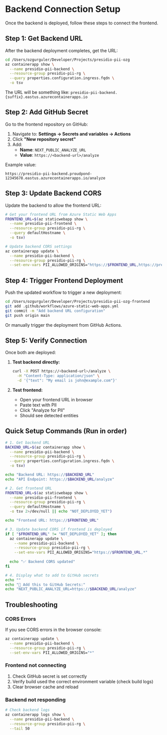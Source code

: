 # Backend Connection Setup

Once the backend is deployed, follow these steps to connect the frontend.

## Step 1: Get Backend URL

After the backend deployment completes, get the URL:

```bash
cd /Users/ozgurguler/Developer/Projects/presidio-pii-ozg
az containerapp show \
  --name presidio-pii-backend \
  --resource-group presidio-pii-rg \
  --query properties.configuration.ingress.fqdn \
  -o tsv
```

The URL will be something like: `presidio-pii-backend.{suffix}.eastus.azurecontainerapps.io`

## Step 2: Add GitHub Secret

Go to the frontend repository on GitHub:
1. Navigate to: **Settings → Secrets and variables → Actions**
2. Click **"New repository secret"**
3. Add:
   - **Name**: `NEXT_PUBLIC_ANALYZE_URL`
   - **Value**: `https://<backend-url>/analyze`

Example value:
```
https://presidio-pii-backend.proudpond-12345678.eastus.azurecontainerapps.io/analyze
```

## Step 3: Update Backend CORS

Update the backend to allow the frontend URL:

```bash
# Get your frontend URL from Azure Static Web Apps
FRONTEND_URL=$(az staticwebapp show \
  --name presidio-pii-frontend \
  --resource-group presidio-pii-rg \
  --query defaultHostname \
  -o tsv)

# Update backend CORS settings
az containerapp update \
  --name presidio-pii-backend \
  --resource-group presidio-pii-rg \
  --set-env-vars PII_ALLOWED_ORIGINS="https://$FRONTEND_URL,https://presidio-pii-frontend.azurestaticapps.net"
```

## Step 4: Trigger Frontend Deployment

Push the updated workflow to trigger a new deployment:

```bash
cd /Users/ozgurguler/Developer/Projects/presidio-pii-ozg-frontend
git add .github/workflows/azure-static-web-apps.yml
git commit -m "Add backend URL configuration"
git push origin main
```

Or manually trigger the deployment from GitHub Actions.

## Step 5: Verify Connection

Once both are deployed:

1. **Test backend directly:**
   ```bash
   curl -X POST https://<backend-url>/analyze \
     -H "Content-Type: application/json" \
     -d '{"text": "My email is john@example.com"}'
   ```

2. **Test frontend:**
   - Open your frontend URL in browser
   - Paste text with PII
   - Click "Analyze for PII"
   - Should see detected entities

## Quick Setup Commands (Run in order)

```bash
# 1. Get backend URL
BACKEND_URL=$(az containerapp show \
  --name presidio-pii-backend \
  --resource-group presidio-pii-rg \
  --query properties.configuration.ingress.fqdn \
  -o tsv)

echo "Backend URL: https://$BACKEND_URL"
echo "API Endpoint: https://$BACKEND_URL/analyze"

# 2. Get frontend URL
FRONTEND_URL=$(az staticwebapp show \
  --name presidio-pii-frontend \
  --resource-group presidio-pii-rg \
  --query defaultHostname \
  -o tsv 2>/dev/null || echo "NOT_DEPLOYED_YET")

echo "Frontend URL: https://$FRONTEND_URL"

# 3. Update backend CORS if frontend is deployed
if [ "$FRONTEND_URL" != "NOT_DEPLOYED_YET" ]; then
  az containerapp update \
    --name presidio-pii-backend \
    --resource-group presidio-pii-rg \
    --set-env-vars PII_ALLOWED_ORIGINS="https://$FRONTEND_URL,*"
  
  echo "✅ Backend CORS updated"
fi

# 4. Display what to add to GitHub secrets
echo ""
echo "📝 Add this to GitHub Secrets:"
echo "NEXT_PUBLIC_ANALYZE_URL=https://$BACKEND_URL/analyze"
```

## Troubleshooting

### CORS Errors
If you see CORS errors in the browser console:
```bash
az containerapp update \
  --name presidio-pii-backend \
  --resource-group presidio-pii-rg \
  --set-env-vars PII_ALLOWED_ORIGINS="*"
```

### Frontend not connecting
1. Check GitHub secret is set correctly
2. Verify build used the correct environment variable (check build logs)
3. Clear browser cache and reload

### Backend not responding
```bash
# Check backend logs
az containerapp logs show \
  --name presidio-pii-backend \
  --resource-group presidio-pii-rg \
  --tail 50
```
